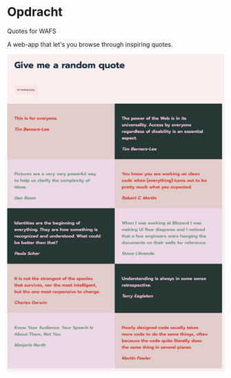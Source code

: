 # Opdracht
Quotes for WAFS

A web-app that let's you browse through inspiring quotes.

![Desgin so far week 1](./assets/quotes.png)

